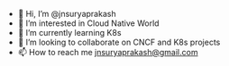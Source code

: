 - 👋 Hi, I’m @jnsuryaprakash
- 👀 I’m interested in Cloud Native World
- 🌱 I’m currently learning K8s
- 💞️ I’m looking to collaborate on CNCF and K8s projects
- 📫 How to reach me jnsuryaprakash@gmail.com

<!---
jnsuryaprakash/jnsuryaprakash is a ✨ special ✨ repository because its `README.md` (this file) appears on your GitHub profile.
You can click the Preview link to take a look at your changes.
--->
